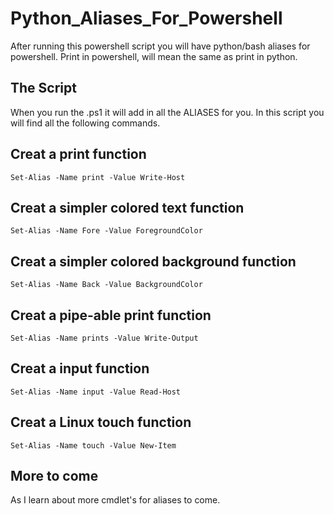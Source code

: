 # Python_Aliases_For_Powershell
After running this powershell script you will have python/bash aliases for powershell. Print in powershell, will mean the same as print in python.

## The Script
When you run the .ps1 it will add in all the ALIASES for you. In this script you will find all the following commands. 

## Creat a print function
   `Set-Alias -Name print -Value Write-Host`  

## Creat a simpler colored text function
   `Set-Alias -Name Fore -Value ForegroundColor`
  
## Creat a simpler colored background function
   `Set-Alias -Name Back -Value BackgroundColor`
  
## Creat a pipe-able print function
   `Set-Alias -Name prints -Value Write-Output`
  
## Creat a input function
   `Set-Alias -Name input -Value Read-Host`
  
## Creat a Linux touch function 
  
  `Set-Alias -Name touch -Value New-Item`


## More to come
As I learn about more cmdlet's for aliases to come.
